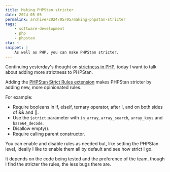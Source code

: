 ```yaml
---
title: Making PHPStan stricter
date: 2024-05-05
permalink: archive/2024/05/05/making-phpstan-stricter
tags:
    - software-development
    - php
    - phpstan
cta: ~
snippet: |
    As well as PHP, you can make PHPStan stricter.
---
```


Continuing yesterday's thought on [strictness in PHP][yesterday], today I want to talk about adding more strictness to PHPStan.

Adding the [PHPStan Strict Rules extension][extension] makes PHPStan stricter by adding new, more opinionated rules.

For example:

* Require booleans in if, elseif, ternary operator, after !, and on both sides of && and ||.
* Use the `$strict` parameter with `in_array`, `array_search`, `array_keys` and `base64_decode`.
* Disallow empty().
* Require calling parent constructor.

You can enable and disable rules as needed but, like setting the PHPStan level, ideally I like to enable them all by default and see how strict I go.

It depends on the code being tested and the preference of the team, though I find the stricter the rules, the less bugs there are.

[extension]: https://github.com/phpstan/phpstan-strict-rules
[yesterday]: {{site.url}}/archive/2024/05/04/strict-typing-in-php
